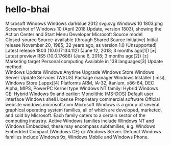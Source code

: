 # hello-bhai

Microsoft Windows
Windows darkblue 2012 svg.svg
Windows 10 1803.png
Screenshot of Windows 10 (April 2018 Update, version 1803), showing the Action Center and Start Menu
Developer	Microsoft
Source model	
Closed-source
Source-available (through Shared Source Initiative)
Initial release	November 20, 1985; 32 years ago, as version 1.0 (Unsupported)
Latest release	1803 (10.0.17134.112) (June 12, 2018; 3 months ago[1]) [±]
Latest preview	RS5 (10.0.17686) (June 6, 2018; 3 months ago[2]) [±]
Marketing target	Personal computing
Available in	138 languages[3]
Update method	
Windows Update
Windows Anytime Upgrade
Windows Store
Windows Server Update Services (WSUS)
Package manager	Windows Installer (.msi), Windows Store (.appx)[4]
Platforms	ARM, IA-32, Itanium, x86-64, DEC Alpha, MIPS, PowerPC
Kernel type	
Windows NT family: Hybrid
Windows CE: Hybrid
Windows 9x and earlier: Monolithic (MS-DOS)
Default user interface	Windows shell
License	Proprietary commercial software
Official website	windows.microsoft.com
Microsoft Windows is a group of several graphical operating system families, all of which are developed, marketed, and sold by Microsoft. Each family caters to a certain sector of the computing industry. Active Windows families include Windows NT and Windows Embedded; these may encompass subfamilies, e.g. Windows Embedded Compact (Windows CE) or Windows Server. Defunct Windows families include Windows 9x, Windows Mobile and Windows Phone.
